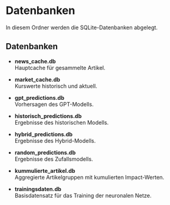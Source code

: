 # Datenbanken

In diesem Ordner werden die SQLite-Datenbanken abgelegt.

## Datenbanken

- **news_cache.db**  
  Hauptcache für gesammelte Artikel.

- **market_cache.db**  
  Kurswerte historisch und aktuell.

- **gpt_predictions.db**  
  Vorhersagen des GPT-Modells.

- **historisch_predictions.db**  
  Ergebnisse des historischen Modells.

- **hybrid_predictions.db**  
  Ergebnisse des Hybrid-Modells.

- **random_predictions.db**  
  Ergebnisse des Zufallsmodells.

- **kummulierte_artikel.db**  
  Aggregierte Artikelgruppen mit kumulierten Impact-Werten.

- **trainingsdaten.db**  
  Basisdatensatz für das Training der neuronalen Netze.
